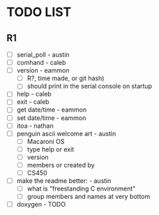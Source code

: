 # TODO LIST

## R1

- [ ] serial_poll - austin
- [ ] comhand - caleb
- [ ] version - eammon
    - [ ] R?, time made, or git hash)
    - [ ] should print in the serial console on startup
- [ ] help - caleb
- [ ] exit - caleb
- [ ] get date/time - eammon
- [ ] set date/time - eammon
- [ ] itoa - nathan
- [ ] penguin ascii welcome art - austin
    - [ ] Macaroni OS
    - [ ] type help or exit
    - [ ] version 
    - [ ] members or created by
    - [ ] CS450
- [ ] make the readme better: - austin
    - [ ] what is "freestanding C environment"
    - [ ] group members and names at very bottom
- [ ] doxygen - TODO
